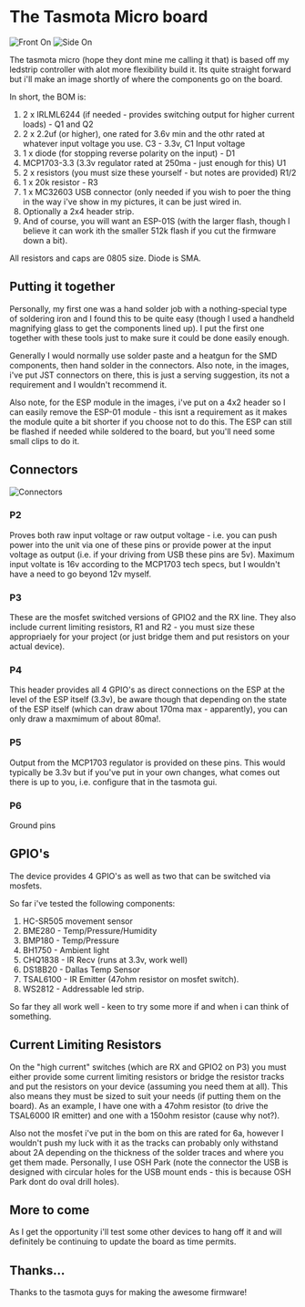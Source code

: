 # The Tasmota Micro board

![Front On](https://raw.githubusercontent.com/takigama/HomeAutomationExperiments/master/Tasmota-Micro/Hardware/images/20181015_023856_ws.jpg)
![Side On](https://raw.githubusercontent.com/takigama/HomeAutomationExperiments/master/Tasmota-Micro/Hardware/images/20181015_024028_ws.jpg)

The tasmota micro (hope they dont mine me calling it that) is based off my
ledstrip controller with alot more flexibility build it. Its quite straight
forward but i'll make an image shortly of where the components go on the
board.

In short, the BOM is:

1. 2 x IRLML6244 (if needed - provides switching output for higher current
   loads) - Q1 and Q2
2. 2 x 2.2uf (or higher), one rated for 3.6v min and the othr rated at
   whatever input voltage you use. C3 - 3.3v, C1 Input voltage
3. 1 x diode (for stopping reverse polarity on the input) - D1
4. MCP1703-3.3 (3.3v regulator rated at 250ma - just enough for this) U1
5. 2 x resistors (you must size these yourself - but notes are provided) R1/2
6. 1 x 20k resistor - R3
7. 1 x MC32603 USB connector (only needed if you wish to poer the thing
   in the way i've show in my pictures, it can be just wired in.
8. Optionally a 2x4 header strip.
9. And of course, you will want an ESP-01S (with the larger flash, though I
   believe it can work ith the smaller 512k flash if you cut the firmware
   down a bit).

All resistors and caps are 0805 size. Diode is SMA.

## Putting it together

Personally, my first one was a hand solder job with a nothing-special type
of soldering iron and I found this to be quite easy (though I used a handheld
magnifying glass to get the components lined up). I put the first one together
with these tools just to make sure it could be done easily enough.

Generally I would normally use solder paste and a heatgun for the SMD
components, then hand solder in the connectors. Also note, in the images, i've
put JST connectors on there, this is just a serving suggestion, its not a
requirement and I wouldn't recommend it.

Also note, for the ESP module in the images, i've put on a 4x2 header so I
can easily remove the ESP-01 module - this isnt a requirement as it makes
the module quite a bit shorter if you choose not to do this. The ESP can still
be flashed if needed while soldered to the board, but you'll need some small
clips to do it.

## Connectors

![Connectors](https://raw.githubusercontent.com/takigama/HomeAutomationExperiments/master/Tasmota-Micro/Hardware/images/layout.png)

### P2

Proves both raw input voltage or raw output voltage - i.e. you can push
power into the unit via one of these pins or provide power at the input
voltage as output (i.e. if your driving from USB these pins are 5v). Maximum
input voltate is 16v according to the MCP1703 tech specs, but I wouldn't
have a need to go beyond 12v myself.

### P3

These are the mosfet switched versions of GPIO2 and the RX line. They also
include current limiting resistors, R1 and R2 - you must size these
appropriaely for your project (or just bridge them and put resistors on
your actual device).

### P4

This header provides all 4 GPIO's as direct connections on the ESP at the
level of the ESP itself (3.3v), be aware though that depending on the state
of the ESP itself (which can draw about 170ma max - apparently), you can only
draw a maxmimum of about 80ma!.

### P5 

Output from the MCP1703 regulator is provided on these pins. This would
typically be 3.3v but if you've put in your own changes, what comes out
there is up to you, i.e. configure that in the tasmota gui.

### P6

Ground pins

## GPIO's

The device provides 4 GPIO's as well as two that can be switched via
mosfets.

So far i've tested the following components:

1. HC-SR505 movement sensor
2. BME280 - Temp/Pressure/Humidity
3. BMP180 - Temp/Pressure
4. BH1750 - Ambient light
5. CHQ1838 - IR Recv (runs at 3.3v, work well)
6. DS18B20 - Dallas Temp Sensor
7. TSAL6100 - IR Emitter (47ohm resistor on mosfet switch).
8. WS2812 - Addressable led strip.

So far they all work well - keen to try some more if and when i can think of
something.

## Current Limiting Resistors

On the "high current" switches (which are RX and GPIO2 on P3) you must either
provide some current limiting resistors or bridge the resistor tracks and put
the resistors on your device (assuming you need them at all). This also means
they must be sized to suit your needs (if putting them on the board). As an
example, I have one with a 47ohm resistor (to drive the TSAL6000 IR emitter)
and one with a 150ohm resistor (cause why not?).

Also not the mosfet i've put in the bom on this are rated for 6a, however I
wouldn't push my luck with it as the tracks can probably only withstand about
2A depending on the thickness of the solder traces and where you get them made.
Personally, I use OSH Park (note the connector the USB is designed with
circular holes for the USB mount ends - this is because OSH Park dont do oval
drill holes).

## More to come

As I get the opportunity i'll test some other devices to hang off it and will
definitely be continuing to update the board as time permits.

## Thanks...

Thanks to the tasmota guys for making the awesome firmware!
